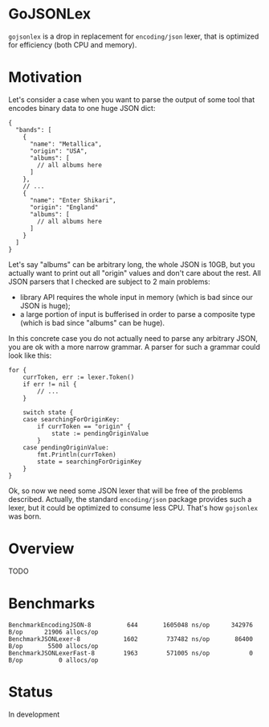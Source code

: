 # GoJSONLex

`gojsonlex` is a drop in replacement for `encoding/json` lexer, that is optimized for efficiency (both CPU and memory).

# Motivation

Let's consider a case when you want to parse the output of some tool that encodes binary data to one huge JSON dict:
```
{
  "bands": [
    {
      "name": "Metallica",
      "origin": "USA",
      "albums": [
        // all albums here
      ]
    },
    // ...
    {
      "name": "Enter Shikari",
      "origin": "England"
      "albums": [
        // all albums here
      ]
    }
  ]
}
```

Let's say "albums" can be arbitrary long, the whole JSON is 10GB, but you actually want to print out all "origin" values and don't care about the rest. All JSON parsers that I checked are subject to 2 main problems:
* library API requires the whole input in memory (which is bad since our JSON is huge);
* a large portion of input is bufferised in order to parse a composite type (which is bad since "albums" can be huge).

In this concrete case you do not actually need to parse any arbitrary JSON, you are ok with a more narrow grammar. A parser for such a grammar could look like this:

```
for {
	currToken, err := lexer.Token()
	if err != nil {
		// ...
	}

	switch state {
	case searchingForOriginKey:
		if currToken == "origin" {
			state := pendingOriginValue
		}
	case pendingOriginValue:
		fmt.Println(currToken)
		state = searchingForOriginKey
	}
}
```

Ok, so now we need some JSON lexer that will be free of the problems described. Actually, the standard `encoding/json` package provides such a lexer, but it could be optimized to consume less CPU. That's how `gojsonlex` was born.

# Overview

TODO


# Benchmarks
```
BenchmarkEncodingJSON-8    	     644	   1605048 ns/op	  342976 B/op	   21906 allocs/op
BenchmarkJSONLexer-8       	    1602	    737482 ns/op	   86400 B/op	    5500 allocs/op
BenchmarkJSONLexerFast-8   	    1963	    571005 ns/op	       0 B/op	       0 allocs/op
```

# Status

In development
